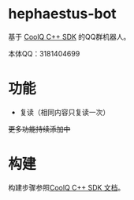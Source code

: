 # hephaestus-bot

基于 [CoolQ C++ SDK](https://github.com/cqmoe/cqcppsdk) 的QQ群机器人。

本体QQ：3181404699

# 功能

- 复读（相同内容只复读一次）

~~更多功能持续添加中~~

# 构建

构建步骤参照[CoolQ C++ SDK 文档](https://cqcppsdk.cqp.moe/guide/getting-started.html)。